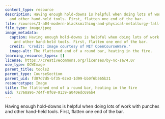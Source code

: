 ```yaml
---
content_type: resource
description: Having enough hold-downs is helpful when doing lots of work with punches
  and other hand-held tools. First, flatten one end of the bar.
file: /courses/3-a04-modern-blacksmithing-and-physical-metallurgy-fall-2008/72768a967d4f0f690139a040edc69ab4_138.jpg
file_type: image/jpeg
image_metadata:
  caption: Having enough hold-downs is helpful when doing lots of work with punches
    and other hand-held tools. First, flatten one end of the bar.
  credit: 'Credit: Image courtesy of MIT OpenCourseWare.'
  image-alt: The flattened end of a round bar, heating in the fire.
learning_resource_types: []
license: https://creativecommons.org/licenses/by-nc-sa/4.0/
ocw_type: OCWImage
parent_title: tools2
parent_type: CourseSection
parent_uid: fd07d7d5-bf35-62e3-1d99-bb0f6b565b21
resourcetype: Image
title: The flattened end of a round bar, heating in the fire
uid: 72768a96-7d4f-0f69-0139-a040edc69ab4
---
```

Having enough hold-downs is helpful when doing lots of work with punches and other hand-held tools. First, flatten one end of the bar.
